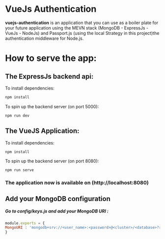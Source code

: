 # VueJs Authentication


**vuejs-authentication** is an application that you can use as a boiler plate for your future application using the MEVN stack (MongoDB - ExpressJs - VueJs - NodeJs) and Passport.js (using the local Strategy in this project)the authentication middleware for Node.js.

# How to serve the app:
## The ExpressJs backend api:
To install dependencies:
```bash
npm install
```
To spin up the backend server (on port 5000):
```bash
npm run dev
```

## The VueJS Application:
To install dependencies:
```bash
npm install
```
To spin up the backend server (on port 8080):
```bash
npm run serve
```
### The application now is available on (http://localhost:8080)

## Add your MongoDB configuration
##### Go to config/keys.js and add your MongoDB URI :

```javascript
module.exports = {
MongoURI : 'mongodb+srv://<user_name>:<password>@<cluster>/<database>?retryWrites=true&w=majority'
}
